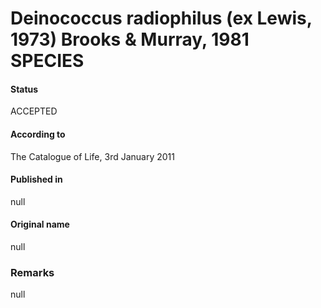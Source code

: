 # Deinococcus radiophilus (ex Lewis, 1973) Brooks & Murray, 1981 SPECIES

#### Status
ACCEPTED

#### According to
The Catalogue of Life, 3rd January 2011

#### Published in
null

#### Original name
null

### Remarks
null